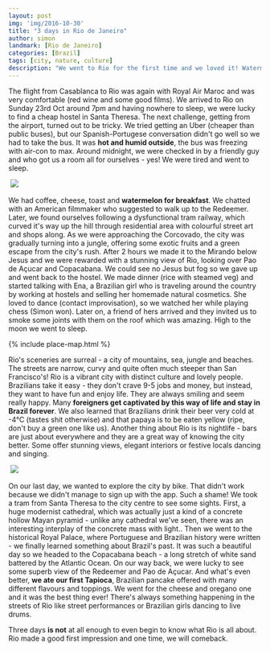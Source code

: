 ```yaml
---
layout: post
img: 'img/2016-10-30'
title: "3 days in Rio de Janeiro"
author: simon
landmark: [Rio de Janeiro]
categories: [Brazil]
tags: [city, nature, culture]
description: "We went to Rio for the first time and we loved it! Watermelon for breakfast, long walks through narrow streets and extraordinary sceneries are only a tip of what's the city all about."
---
```


The flight from Casablanca to Rio was again with Royal Air Maroc and was very comfortable (red wine and some good films). We arrived to Rio on Sunday 23rd Oct around 7pm and having nowhere to sleep, we were lucky to find a cheap hostel in Santa Theresa. The next challenge, getting from the airport, turned out to be tricky. We tried getting an Uber (cheaper than public buses), but our Spanish-Portugese conversation didn't go well so we had to take the bus. It was **hot and humid outside**, the bus was freezing with air-con to max. Around midnight, we were checked in by a friendly guy and who got us a room all for ourselves - yes! We were tired and went to sleep.

<img data-src="/{{ page.img }}/original/1.jpg" class="lazyload img-responsive center-block img-article" />
<noscript>
<img src="/{{ page.img }}/original/1.jpg" class="img-responsive center-block img-article" />
</noscript>

We had coffee, cheese, toast and **watermelon for breakfast**. We chatted with an American filmmaker who suggested to walk up to the Redeemer. Later, we found ourselves following a dysfunctional tram railway, which curved it's way up the hill through residential area with colourful street art and shops along. As we were approaching the Corcovado, the city was gradually turning into a jungle, offering some exotic fruits and a green escape from the city's rush. After 2 hours we made it to the Mirando below Jesus and we were rewarded with a stunning view of Rio, looking over Pao de Açucar and Copacabana. We could see no Jesus but fog so we gave up and went back to the hostel. We made dinner (rice with steamed veg) and started talking with Ena, a Brazilian girl who is traveling around the country by working at hostels and selling her homemade natural cosmetics. She loved to dance (contact improvisation), so we watched her while playing chess (Simon won). Later on, a friend of hers arrived and they invited us to smoke some joints with them on the roof which was amazing. High to the moon we went to sleep.

{% include place-map.html %}

Rio's sceneries are surreal - a city of mountains, sea, jungle and beaches. The streets are narrow, curvy and quite often much steeper than San Francisco's! Rio is a vibrant city with distinct culture and lovely people. Brazilians take it easy - they don't crave 9-5 jobs and money, but instead, they want to have fun and enjoy life. They are always smiling and seem really happy. Many **foreigners get captivated by this way of life and stay in Brazil forever**. We also learned that Brazilians drink their beer very cold at -4°C (tastes shit otherwise) and that papaya is to be eaten yellow (ripe, don't buy a green one like us). Another thing about Rio is its nightlife - bars are just about everywhere and they are a great way of knowing the city better. Some offer stunning views, elegant interiors or festive locals dancing and singing.

<img data-src="/{{ page.img }}/original/25.jpg" class="lazyload img-responsive center-block img-article" />
<noscript>
<img src="/{{ page.img }}/original/25.jpg" class="img-responsive center-block img-article" />
</noscript>

On our last day, we wanted to explore the city by bike. That didn't work because we didn't manage to sign up with the app. Such a shame! We took a tram from Santa Theresa to the city centre to see some sights. First, a huge modernist cathedral, which was actually just a kind of a concrete hollow Mayan pyramid - unlike any cathedral we've seen, there was an interesting interplay of the concrete mass with light.. Then we went to the historical Royal Palace, where Portuguese and Brazilian history were written -  we finally learned something about Brazil's past. It was such a beautiful day so we headed to the Copacabana beach - a long stretch of white sand battered by the Atlantic Ocean. On our way back, we were lucky to see some superb view of the Redeemer and Pao de Açucar. And what's even better, **we ate our first Tapioca**, Brazilian pancake offered with many different flavours and toppings. We went for the cheese and oregano one and it was the best thing ever!  There's always something happening in the streets of Rio like street performances or Brazilian girls dancing to live drums.

Three days **is not** at all enough to even begin to know what Rio is all about. Rio made a good first impression and one time, we will comeback. 
